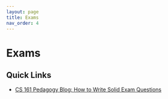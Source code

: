 ```yaml
---
layout: page
title: Exams
nav_order: 4
---
```


# Exams

## Quick Links

- [CS 161 Pedagogy Blog: How to Write Solid Exam Questions](https://pedagogy.cs161.org/2022/02/06/exam-writing-i/)